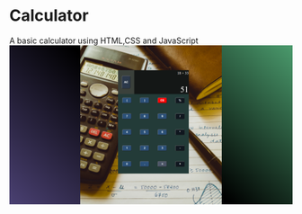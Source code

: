 # Calculator
A basic calculator using HTML,CSS and JavaScript
![calculator-img](https://github.com/KaushikGhosh27/Calculator/blob/main/Calculator.png)
